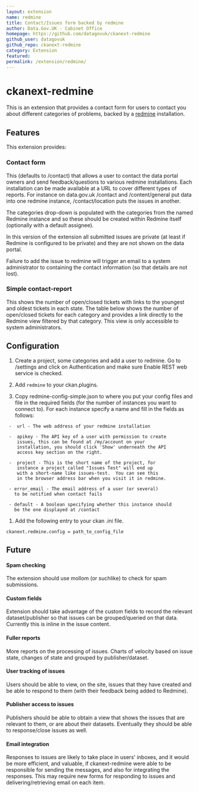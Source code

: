 ```yaml
---
layout: extension
name: redmine
title: Contact/Issues form backed by redmine
author: Data.Gov.UK - Cabinet Office
homepage: https://github.com/datagovuk/ckanext-redmine
github_user: datagovuk
github_repo: ckanext-redmine
category: Extension
featured: 
permalink: /extension/redmine/
---
```



ckanext-redmine
===============

This is an extension that provides a contact form for users to contact
you about different categories of problems, backed by a
[redmine](http://www.redmine.org/) installation.

Features
--------

This extension provides:

### Contact form

This (defaults to /contact) that allows a user to contact the data
portal owners and send feedback/questions to various redmine
installations. Each installation can be made available at a URL to cover
different types of reports. For instance on data.gov.uk /contact and
/content/general put data into one redmine instance, /contact/location
puts the issues in another.

The categories drop-down is populated with the categories from the named
Redmine instance and so these should be created within Redmine itself
(optionally with a default assignee).

In this version of the extension all submitted issues are private (at
least if Redmine is configured to be private) and they are not shown on
the data portal.

Failure to add the issue to redmine will trigger an email to a system
administrator to containing the contact information (so that details are
not lost).

### Simple contact-report

This shows the number of open/closed tickets with links to the youngest
and oldest tickets in each state. The table below shows the number of
open/closed tickets for each category and provides a link directly to
the Redmine view filtered by that category. This view is only accessible
to system administrators.

Configuration
-------------

1.  Create a project, some categories and add a user to redmine. Go to
    /settings and click on Authentication and make sure Enable REST web
    service is checked.

2.  Add `redmine` to your ckan.plugins.

3.  Copy redmine-config-simple.json to where you put your config files
    and file in the required fields (for the number of instances you
    want to connect to). For each instance specify a name and fill in
    the fields as follows:

<!-- -->

     -  url - The web address of your redmine installation 
     
     -  apikey - The API key of a user with permission to create 
        issues, this can be found at /my/account on your 
        installation, you should click 'Show' underneath the API 
        access key section on the right.
     
     -  project - This is the short name of the project, for 
        instance a project called "Issues Test" will end up 
        with a short-name like issues-test.  You can see this 
        in the browser address bar when you visit it in redmine.
     
     - error_email - The email address of a user (or several) 
       to be notified when contact fails
     
     - default - A boolean specifying whether this instance should
       be the one displayed at /contact

1.  Add the following entry to your ckan .ini file.

<!-- -->

    ckanext.redmine.config = path_to_config_file

Future
------

#### Spam checking

The extension should use mollom (or suchlike) to check for spam
submissions.

#### Custom fields

Extension should take advantage of the custom fields to record the
relevant dataset/publisher so that issues can be grouped/queried on that
data. Currently this is inline in the issue content.

#### Fuller reports

More reports on the processing of issues. Charts of velocity based on
issue state, changes of state and grouped by publisher/dataset.

#### User tracking of issues

Users should be able to view, on the site, issues that they have created
and be able to respond to them (with their feedback being added to
Redmine).

#### Publisher access to issues

Publishers should be able to obtain a view that shows the issues that
are relevant to them, or are about their datasets. Eventually they
should be able to response/close issues as well.

#### Email integration

Responses to issues are likely to take place in users' inboxes, and it
would be more efficient, and valuable, if ckanext-redmine were able to
be responsible for sending the messages, and also for integrating the
responses. This may require new forms for responding to issues and
delivering/retrieving email on each item.

